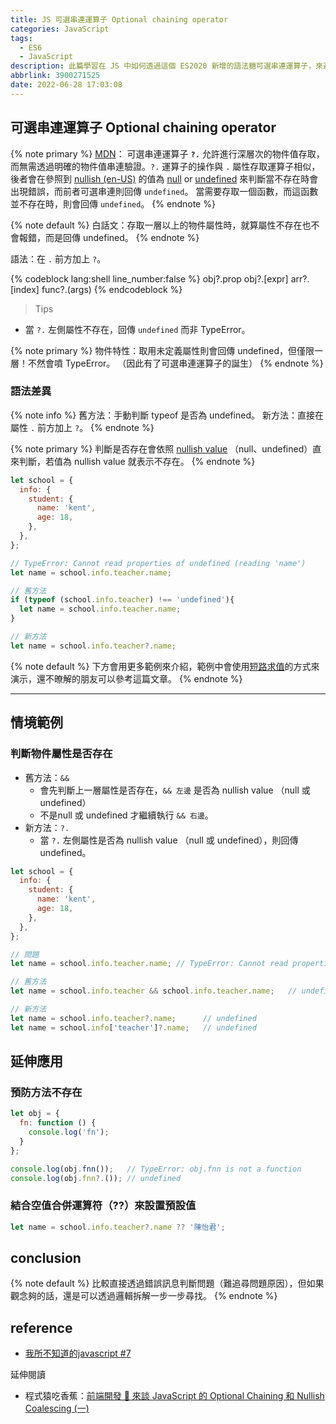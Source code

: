 ```yaml
---
title: JS 可選串連運算子 Optional chaining operator
categories: JavaScript
tags:
  - ES6
  - JavaScript
description: 此篇學習在 JS 中如何透過這個 ES2020 新增的語法糖可選串連運算子，來避免遇到物件屬性不存在所導致的報錯。
abbrlink: 3900271525
date: 2022-06-28 17:03:08
---
```


## 可選串連運算子 Optional chaining operator

{% note primary %}
[MDN](https://developer.mozilla.org/zh-TW/docs/Web/JavaScript/Reference/Operators/Optional_chaining)：
可選串連運算子 **`?.`** 允許進行深層次的物件值存取，而無需透過明確的物件值串連驗證。`?.` 運算子的操作與 `.` 屬性存取運算子相似，後者會在參照到 [nullish (en-US)](https://developer.mozilla.org/en-US/docs/Glossary/Nullish) 的值為 [null](https://developer.mozilla.org/zh-TW/docs/Web/JavaScript/Reference/Global_Objects/null) or [undefined](https://developer.mozilla.org/zh-TW/docs/Web/JavaScript/Reference/Global_Objects/undefined) 來判斷當不存在時會出現錯誤，而前者可選串連則回傳 `undefined`。 當需要存取一個函數，而這函數並不存在時，則會回傳 `undefined`。
{% endnote %}

{% note default %}
白話文：存取一層以上的物件屬性時，就算屬性不存在也不會報錯，而是回傳 undefined。
{% endnote %}

語法：在 `.` 前方加上 `?`。

{% codeblock lang:shell line_number:false %}
obj?.prop
obj?.[expr]
arr?.[index]
func?.(args)
{% endcodeblock %}

> Tips

- 當 `?.` 左側屬性不存在，回傳 `undefined` 而非 TypeError。

{% note primary %}
物件特性：取用未定義屬性則會回傳 undefined，但僅限一層！不然會噴 TypeError。
（因此有了可選串連運算子的誕生）
{% endnote %}

### 語法差異

{% note info %}
舊方法：手動判斷 typeof 是否為 undefined。
新方法：直接在屬性 `.` 前方加上 `?`。
{% endnote %}

{% note primary %}
判斷是否存在會依照 [nullish value](https://developer.mozilla.org/en-US/docs/Glossary/Nullish) （null、undefined）直來判斷，若值為 nullish value 就表示不存在。
{% endnote %}

```js e.g. 新舊寫法差異
let school = {
  info: {
    student: {
      name: 'kent',
      age: 18,
    },
  },
};

// TypeError: Cannot read properties of undefined (reading 'name')
let name = school.info.teacher.name; 

// 舊方法
if (typeof (school.info.teacher) !== 'undefined'){
  let name = school.info.teacher.name;
}

// 新方法
let name = school.info.teacher?.name;
```

{% note default %}
下方會用更多範例來介紹，範例中會使用[短路求值](https://kentdoit.github.io/javascript/350805089/)的方式來演示，還不暸解的朋友可以參考這篇文章。
{% endnote %}

---

## 情境範例

### 判斷物件屬性是否存在

- 舊方法：`&&`
  - 會先判斷上一層屬性是否存在，`&& 左邊` 是否為 nullish value （null 或 undefined）
  - 不是null 或 undefined 才繼續執行 `&& 右邊`。
- 新方法：`?.`
  - 當 `?.` 左側屬性是否為 nullish value （null 或 undefined），則回傳 undefined。

```js
let school = {
  info: {
    student: {
      name: 'kent',
      age: 18,
    },
  },
};

// 問題
let name = school.info.teacher.name; // TypeError: Cannot read properties of undefined (reading 'name')

// 舊方法
let name = school.info.teacher && school.info.teacher.name;   // undefined

// 新方法
let name = school.info.teacher?.name;      // undefined
let name = school.info['teacher']?.name;   // undefined
```

## 延伸應用

### 預防方法不存在

```js
let obj = {
  fn: function () {
    console.log('fn');
  }
};

console.log(obj.fnn());   // TypeError: obj.fnn is not a function
console.log(obj.fnn?.()); // undefined
```

### 結合空值合併運算符（??）來設置預設值

```js 延續上方的程式碼
let name = school.info.teacher?.name ?? '陳怡君';
```

## conclusion

{% note default %}
比較直接透過錯誤訊息判斷問題（難追尋問題原因），但如果觀念夠的話，還是可以透過邏輯拆解一步一步尋找。
{% endnote %}

## reference

- [我所不知道的javascript #7](https://github.com/HelloJunWei/blog/issues/7)

延伸閱讀

- 程式猿吃香蕉：[前端開發 🦏 來談 JavaScript 的 Optional Chaining 和 Nullish Coalescing (一)](https://medium.com/%E7%A8%8B%E5%BC%8F%E7%8C%BF%E5%90%83%E9%A6%99%E8%95%89/%E4%BE%86%E8%AB%87-javascript-%E7%9A%84-optional-chaining-%E5%92%8C-nullish-coalescing-part-i-992625a1861d)
